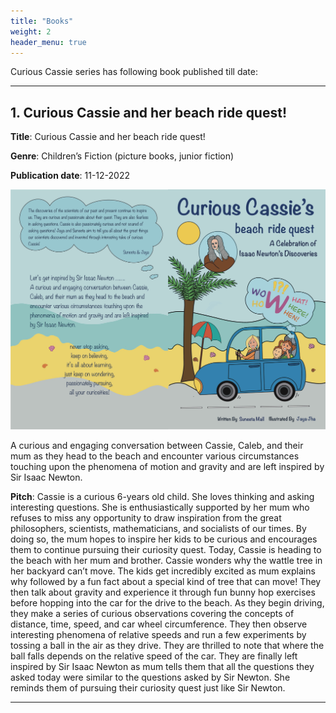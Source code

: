 ```yaml
---
title: "Books"
weight: 2
header_menu: true
---
```


Curious Cassie series has following book published till date:

---

## 1. Curious Cassie and her beach ride quest!


**Title**: Curious Cassie and her beach ride quest!

**Genre**: Children’s Fiction (picture books, junior fiction)

**Publication date**: 11-12-2022

![Curious Cassie and her beach ride quest](images/curious_cassie_beach_ride.jpeg)


A curious and engaging conversation between Cassie, Caleb, and their mum as they head to the beach and encounter various circumstances touching upon the phenomena of motion and gravity and are left inspired by Sir Isaac Newton.


**Pitch**:
Cassie is a curious 6-years old child. She loves thinking and asking interesting questions. She is enthusiastically supported by her mum who refuses to miss any opportunity to draw inspiration from the great philosophers, scientists, mathematicians, and socialists of our times. By doing so, the mum hopes to inspire her kids to be curious and encourages them to continue pursuing their curiosity quest. Today, Cassie is heading to the beach with her mum and brother. Cassie wonders why the wattle tree in her backyard can’t move. The kids get incredibly excited as mum explains why followed by a fun fact about a special kind of tree that can move! They then talk about gravity and experience it through fun bunny hop exercises before hopping into the car for the drive to the beach. As they begin driving, they make a series of curious observations covering the concepts of distance, time, speed, and car wheel circumference. They then observe interesting phenomena of relative speeds and run a few experiments by tossing a ball in the air as they drive. They are thrilled to note that where the ball falls depends on the relative speed of the car. They are finally left inspired by Sir Isaac Newton as mum tells them that all the questions they asked today were similar to the questions asked by Sir Newton. She reminds them of pursuing their curiosity quest just like Sir Newton.

---  